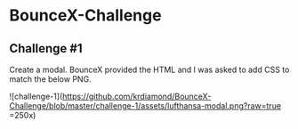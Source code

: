 # BounceX-Challenge

## Challenge #1
Create a modal. BounceX provided the HTML and I was asked to add CSS to match the below PNG.

![challenge-1](https://github.com/krdiamond/BounceX-Challenge/blob/master/challenge-1/assets/lufthansa-modal.png?raw=true =250x)
